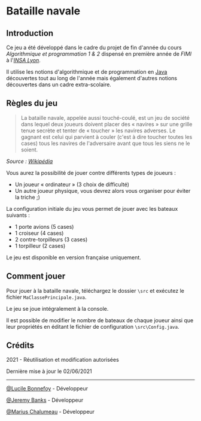 # Bataille navale

## Introduction

Ce jeu a été développé dans le cadre du projet de fin d'année du cours *Algorithmique et programmation 1 & 2* dispensé en première année de *FIMI* à l'*[INSA Lyon](https://www.insa-lyon.fr/)*.

Il utilise les notions d'algorithmique et de programmation en [Java](https://www.java.com/fr/) découvertes tout au long de l'année mais également d'autres notions découvertes dans un cadre extra-scolaire.

## Règles du jeu

> La bataille navale, appelée aussi touché-coulé, est un jeu de société dans lequel deux joueurs doivent placer des « navires » sur une grille tenue secrète et tenter de « toucher » les navires adverses. Le gagnant est celui qui parvient à couler (c'est à dire toucher toutes les cases) tous les navires de l'adversaire avant que tous les siens ne le soient.

*Source : [Wikipédia](https://fr.wikipedia.org/wiki/Bataille_navale_(jeu))*

Vous aurez la possibilité de jouer contre différents types de joueurs :
- Un joueur « ordinateur » (3 choix de difficulté)
- Un autre joueur physique, vous devrez alors vous organiser pour éviter la triche ;)

La configuration initiale du jeu vous permet de jouer avec les bateaux suivants :
- 1 porte avions (5 cases)
- 1 croiseur (4 cases)
- 2 contre-torpilleurs (3 cases)
- 1 torpilleur (2 cases)

Le jeu est disponible en version française uniquement.

## Comment jouer

Pour jouer à la bataille navale, téléchargez le dossier `\src` et exécutez le fichier `MaClassePrincipale.java`.

Le jeu se joue intégralement à la console.

Il est possible de modifier le nombre de bateaux de chaque joueur ainsi que leur propriétés en éditant le fichier de configuration `\src\Config.java`.

## Crédits
2021 - Réutilisation et modification autorisées

Dernière mise à jour le 02/06/2021

------------------

[@Lucile Bonnefoy](lucile.bonnefoy@insa-lyon.fr) - Développeur

[@Jeremy Banks](jeremy.banks@insa-lyon.fr) - Développeur

[@Marius Chalumeau](https://www.uinnov.fr) - Développeur
